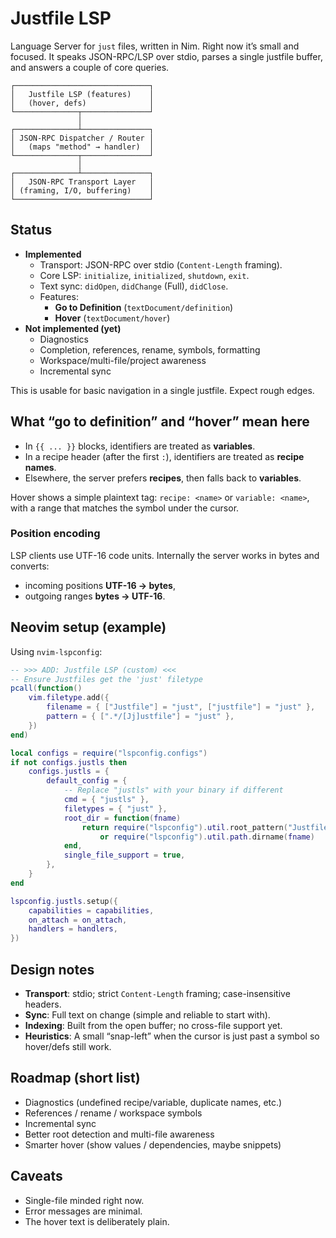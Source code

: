 # Justfile LSP

Language Server for `just` files, written in Nim.
Right now it’s small and focused. It speaks JSON-RPC/LSP over stdio, parses a single justfile buffer, and answers a couple of core queries.

```
┌──────────────────────────────┐
│   Justfile LSP (features)    │
│   (hover, defs)              │
└──────────────┬───────────────┘
               │
┌──────────────┴───────────────┐
│ JSON-RPC Dispatcher / Router │
│   (maps "method" → handler)  │
└──────────────┬───────────────┘
               │
┌──────────────┴───────────────┐
│   JSON-RPC Transport Layer   │
│ (framing, I/O, buffering)    │
└──────────────────────────────┘
```

## Status

- **Implemented**
  - Transport: JSON-RPC over stdio (`Content-Length` framing).
  - Core LSP: `initialize`, `initialized`, `shutdown`, `exit`.
  - Text sync: `didOpen`, `didChange` (Full), `didClose`.
  - Features:
    - **Go to Definition** (`textDocument/definition`)
    - **Hover** (`textDocument/hover`)
- **Not implemented (yet)**
  - Diagnostics
  - Completion, references, rename, symbols, formatting
  - Workspace/multi-file/project awareness
  - Incremental sync

This is usable for basic navigation in a single justfile. Expect rough edges.

## What “go to definition” and “hover” mean here

- In `{{ ... }}` blocks, identifiers are treated as **variables**.
- In a recipe header (after the first `:`), identifiers are treated as **recipe names**.
- Elsewhere, the server prefers **recipes**, then falls back to **variables**.

Hover shows a simple plaintext tag: `recipe: <name>` or `variable: <name>`, with a range that matches the symbol under the cursor.

### Position encoding

LSP clients use UTF-16 code units. Internally the server works in bytes and converts:
- incoming positions **UTF-16 → bytes**,
- outgoing ranges **bytes → UTF-16**.

## Neovim setup (example)

Using `nvim-lspconfig`:

```lua
-- >>> ADD: Justfile LSP (custom) <<<
-- Ensure Justfiles get the 'just' filetype
pcall(function()
	vim.filetype.add({
		filename = { ["Justfile"] = "just", ["justfile"] = "just" },
		pattern = { [".*/[Jj]ustfile"] = "just" },
	})
end)

local configs = require("lspconfig.configs")
if not configs.justls then
	configs.justls = {
		default_config = {
			-- Replace "justls" with your binary if different
			cmd = { "justls" },
			filetypes = { "just" },
			root_dir = function(fname)
				return require("lspconfig").util.root_pattern("Justfile", "justfile", ".git")(fname)
					or require("lspconfig").util.path.dirname(fname)
			end,
			single_file_support = true,
		},
	}
end

lspconfig.justls.setup({
	capabilities = capabilities,
	on_attach = on_attach,
	handlers = handlers,
})
```

## Design notes

- **Transport**: stdio; strict `Content-Length` framing; case-insensitive headers.
- **Sync**: Full text on change (simple and reliable to start with).
- **Indexing**: Built from the open buffer; no cross-file support yet.
- **Heuristics**: A small “snap-left” when the cursor is just past a symbol so hover/defs still work.

## Roadmap (short list)

- Diagnostics (undefined recipe/variable, duplicate names, etc.)
- References / rename / workspace symbols
- Incremental sync
- Better root detection and multi-file awareness
- Smarter hover (show values / dependencies, maybe snippets)

## Caveats

- Single-file minded right now.
- Error messages are minimal.
- The hover text is deliberately plain.


